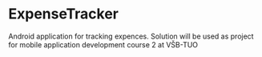 # ExpenseTracker
Android application for tracking expences. Solution will be used as project for mobile application development course 2 at VŠB-TUO 
